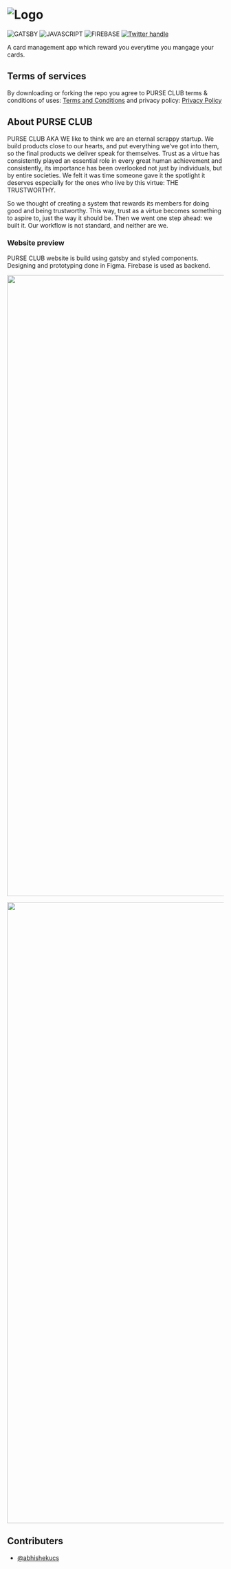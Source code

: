 # ![Logo](https://user-images.githubusercontent.com/92972006/138414504-187ed063-e689-4c64-b00d-62d1576eef6f.png)

![GATSBY](https://img.shields.io/badge/Gatsby-663399?style=for-the-badge&logo=gatsby&logoColor=white)
![JAVASCRIPT](https://img.shields.io/badge/JavaScript-323330?style=for-the-badge&logo=javascript&logoColor=F7DF1E)
![FIREBASE](https://img.shields.io/badge/firebase-ffca28?style=for-the-badge&logo=firebase&logoColor=black)
[![Twitter handle](https://img.shields.io/badge/Twitter-1DA1F2?style=for-the-badge&logo=twitter&logoColor=white)](https://twitter.com/purseclub)

A card management app which reward you everytime you mangage your cards.

## Terms of services

By downloading or forking the repo you agree to PURSE CLUB terms & conditions of uses: [Terms and Conditions](https://thepurse.club/terms_and_condition) and privacy policy: [Privacy Policy](https://thepurse.club/privacy_policy)

## About PURSE CLUB

PURSE CLUB AKA WE like to think we are an eternal scrappy startup. We build products close to our hearts, and put everything we’ve got into them, so the final products we deliver speak for themselves. Trust as a virtue has consistently played an essential role in every great human achievement and consistently, its importance has been overlooked not just by individuals, but by entire societies. We felt it was time someone gave it the spotlight it deserves especially for the ones who live by this virtue: THE TRUSTWORTHY.

So we thought of creating a system that rewards its members for doing good and being trustworthy. This way, trust as a virtue becomes something to aspire to, just the way it should be. Then we went one step ahead: we built it. Our workflow is not standard, and neither are we.

### Website preview

PURSE CLUB website is build using gatsby and styled components. Designing and prototyping done in Figma. Firebase is used as backend.

<p align="center"><img width="1440" alt="landing page" src="https://user-images.githubusercontent.com/92972006/138425965-d2fe3f64-b297-44ea-9397-0d24e5190674.png"></p>

<p align="center"><img width="1440" alt="social media page" src="https://user-images.githubusercontent.com/92972006/138427004-82380965-9fb0-4e52-b928-e124cd64e82e.png"></p>

## Contributers

- [@abhishekucs](https://github.com/Abhishekucs)
